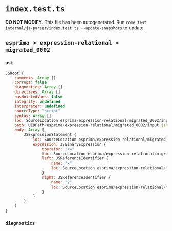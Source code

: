 # `index.test.ts`

**DO NOT MODIFY**. This file has been autogenerated. Run `rome test internal/js-parser/index.test.ts --update-snapshots` to update.

## `esprima > expression-relational > migrated_0002`

### `ast`

```javascript
JSRoot {
	comments: Array []
	corrupt: false
	diagnostics: Array []
	directives: Array []
	hasHoistedVars: false
	integrity: undefined
	interpreter: undefined
	sourceType: "script"
	syntax: Array []
	loc: SourceLocation esprima/expression-relational/migrated_0002/input.js 1:0-2:0
	path: UIDPath<esprima/expression-relational/migrated_0002/input.js>
	body: Array [
		JSExpressionStatement {
			loc: SourceLocation esprima/expression-relational/migrated_0002/input.js 1:0-1:6
			expression: JSBinaryExpression {
				operator: "<="
				loc: SourceLocation esprima/expression-relational/migrated_0002/input.js 1:0-1:6
				left: JSReferenceIdentifier {
					name: "x"
					loc: SourceLocation esprima/expression-relational/migrated_0002/input.js 1:0-1:1 (x)
				}
				right: JSReferenceIdentifier {
					name: "y"
					loc: SourceLocation esprima/expression-relational/migrated_0002/input.js 1:5-1:6 (y)
				}
			}
		}
	]
}
```

### `diagnostics`

```

```
